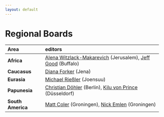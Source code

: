 ```yaml
---
layout: default
---
```



# Regional Boards


| Area        | editors
|:-------------|:------------------|
|  **Africa** | [Alena Witzlack-Makarevich](https://en.linguistics.huji.ac.il/people/alena-witzlack-makarevich) (Jerusalem), [Jeff Good](https://arts-sciences.buffalo.edu/linguistics/faculty/jeff-good.html) (Buffalo) |
|  **Caucasus** | [Diana Forker](https://www.gw.uni-jena.de/fakultaet/institut-fuer-slawistik-und-kaukasusstudien/mitarbeiterinnen/forker-diana) (Jena) |
|  **Eurasia** | [Michael Rießler](https://uefconnect.uef.fi/en/person/michael.riesler/) (Joensuu) |
|  **Papunesia** | [Christian Döhler](https://orcid.org/0000-0002-9659-5920) (Berlin), [Kilu von Prince](https://www.ling.hhu.de/bereiche-des-institutes/allgemeine-sprachwissenschaft) (Düsseldorf) |
|  **South America**  | [Matt Coler](https://www.rug.nl/staff/m.coler) (Groningen), [Nick Emlen](https://www.rug.nl/staff/n.q.emlen) (Groningen) |
